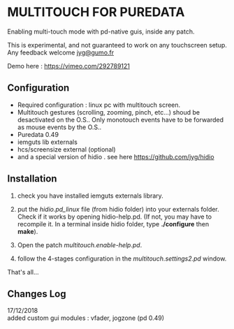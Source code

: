 # MULTITOUCH FOR PUREDATA

Enabling multi-touch mode with pd-native guis, inside any patch.

This is experimental, and not guaranteed to work on any  touchscreen setup.
Any feedback welcome jyg@gumo.fr

 Demo here : https://vimeo.com/292789121

## Configuration

- Required configuration : linux pc with multitouch screen.
- Multitouch gestures (scrolling, zooming, pinch, etc...) shoud be desactivated on the O.S.. Only monotouch events have to be forwarded as mouse events by the O.S..
- Puredata 0.49
- iemguts lib externals
- hcs/screensize external (optional)
- and a special version of hidio . see here https://github.com/jyg/hidio

## Installation
1) check you have installed iemguts externals library.

2) put the *hidio.pd_linux* file (from hidio folder) into your externals folder. Check if it works by opening hidio-help.pd. (If not, you may have to recompile it. In a terminal inside hidio folder, type  **./configure** then **make**).

3) Open the patch *multitouch.enable-help.pd*.

4) follow the 4-stages configuration in the *multitouch.settings2.pd* window.

That's all...

## Changes Log
17/12/2018	
	added custom gui modules : vfader, jogzone (pd 0.49)
